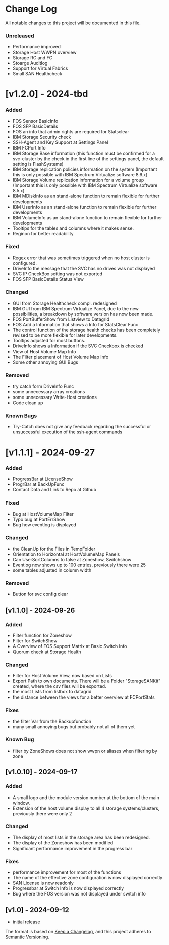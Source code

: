 # Change Log

All notable changes to this project will be documented in this file.

### Unreleased
- Performance improved
- Storage Host WWPN overview
- Storage RC and FC 
- Stoarge Auditlog
- Support for Virtual Fabrics
- Small SAN Healthcheck

# [v1.2.0] - 2024-tbd
### Added
- FOS Sensor BasicInfo
- FOS SFP BasicDetails
- FOS an info that admin rights are required for Statsclear
- IBM Storage Security check
- SSH-Agent and Key Support at Settings Panel
- IBM FCPort Info
- IBM Storage Base information (this function must be confirmed for a svc-cluster by the check in the first line of the settings panel, the default setting is FlashSystems)
- IBM Storage replication policies information on the system (Important this is only possible with IBM Spectrum Virtualize software 8.6.x)
- IBM Storage Volume replication information for a volume group (Important this is only possible with IBM Spectrum Virtualize software 8.5.x)
- IBM MDiskInfo as an stand-alone function to remain flexible for further developments
- IBM UserInfo as an stand-alone function to remain flexible for further developments
- IBM VolumeInfo as an stand-alone function to remain flexible for further developments
- Tooltips for the tables and columns where it makes sense.
- Reginon for better readability

### Fixed
- Regex error that was sometimes triggered when no host cluster is configured. 
- DriveInfo the message that the SVC has no drives was not displayed
- SVC IP CheckBox setting was not exported
- FOS SFP BasicDetails Status View

### Changed
- GUI from Storage Healthcheck compl. redesigned 
- IBM GUI from IBM Spectrum Virtualize Panel, due to the new possibilities, a breakdown by software version has now been made.
- FOS PortBufferShow from Listview to Datagrid
- FOS Add a Information that shows a Info for StatsClear Func
- The control function of the storage health checks has been completely revised to be more flexible for later developments.
- Tooltips adjusted for most buttons.
- DriveInfo shows a Information if the SVC Checkbox is checked
- View of Host Volume Map Info
- The Filter placement of Host Volume Map Info
- Some other annoying GUI Bugs

### Removed
- try catch form DriveInfo Func
- some unnecessary array creations
- some unnecessary Write-Host creations
- Code clean up

### Known Bugs
- Try-Catch does not give any feedback regarding the successful or unsuccessful execution of the ssh-agent commands


# [v1.1.1] - 2024-09-27
### Added
- ProgressBar at LicenseShow
- ProgrBar at BackUpFunc
- Contact Data and Link to Repo at Github

### Fixed
- Bug at HostVolumeMap Filter
- Typo bug at PortErrShow 
- Bug how eventlog is displayed

### Changed
- the CleanUp for the Files in TempFolder
- Orientation to Horizontal at HostVolumeMap Panels
- Can UserSortColumns to false at Zoneshow, Switchshow
- Eventlog now shows up to 100 entries, previously there were 25
- some tables adjusted in column width

### Removed
- Button for svc config clear


## [v1.1.0] - 2024-09-26
### Added
- Filter function for Zoneshow
- Filter for SwitchShow
- A Overview of FOS Support Matrix at Basic Switch Info
- Quorum check at Storage Health

### Changed
- Filter for Host Volume View, now based on Lists
- Export Path to own documents. There will be a Folder "StorageSANKit" created, where the csv files will be exported.
- the most Lists from listbox to datagrid
- the distance between the views for a better overview at FCPortStats

### Fixes
- the filter Var from the Backupfunction
- many small annoying bugs but probably not all of them yet

### Known Bug 
- filter by ZoneShows does not show wwpn or aliases when filtering by zone


## [v1.0.10] - 2024-09-17
### Added
- A small logo and the module version number at the bottom of the main window.
- Extension of the host volume display to all 4 storage systems/clusters, previously there were only 2

### Changed
- The display of most lists in the storage area has been redesigned.
- The display of the Zoneshow has been modified
- Significant performance improvement in the progress bar

### Fixes
- performance improvement for most of the functions 
- The name of the effective zone configuration is now displayed correctly
- SAN License is now readonly
- Progressbar at Switch Info is now displayed correctly
- Bug where the FOS version was not displayed under switch info

## [v1.0] - 2024-09-12
- initial release


The format is based on [Keep a Changelog](http://keepachangelog.com/),
and this project adheres to [Semantic Versioning](http://semver.org/).